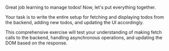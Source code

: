 Great job learning to manage todos! Now, let's put everything together.

Your task is to write the entire setup for fetching and displaying todos from the backend, adding new todos, and updating the UI accordingly.

This comprehensive exercise will test your understanding of making fetch calls to the backend, handling asynchronous operations, and updating the DOM based on the response.
